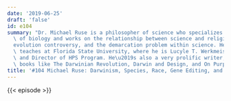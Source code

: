 ```yaml
---
date: '2019-06-25'
draft: 'false'
id: e104
summary: "Dr. Michael Ruse is a philosopher of science who specializes in the philosophy\
  \ of biology and works on the relationship between science and religion, the creation\u2013\
  evolution controversy, and the demarcation problem within science. He currently\
  \ teaches at Florida State University, where he is Lucyle T. Werkmeister Professor\
  \ and Director of HPS Program. He\u2019s also a very prolific writer, author of\
  \ books like The Darwinian Revolution, Darwin and Design, and On Purpose. "
title: '#104 Michael Ruse: Darwinism, Species, Race, Gene Editing, and Religion'
---
```

{{< episode >}}
